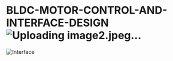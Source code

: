 # BLDC-MOTOR-CONTROL-AND-INTERFACE-DESIGN![Uploading image2.jpeg…]()
![Interface](https://user-images.githubusercontent.com/112414454/230738225-8593e15c-1643-485e-9fdc-1f3a6b514853.jpeg)
